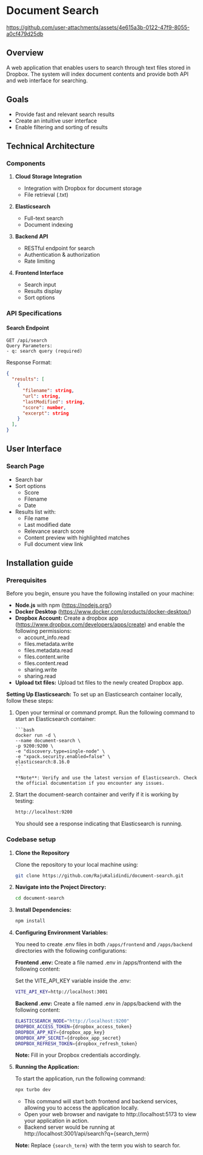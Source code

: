 # Document Search

https://github.com/user-attachments/assets/4e615a3b-0122-47f9-8055-a0cf479d25db

## Overview

A web application that enables users to search through text files stored in Dropbox. The system will index document contents and provide both API and web interface for searching.

## Goals

-   Provide fast and relevant search results
-   Create an intuitive user interface
-   Enable filtering and sorting of results

## Technical Architecture

### Components

1. **Cloud Storage Integration**

    - Integration with Dropbox for document storage
    - File retrieval (.txt)

2. **Elasticsearch**

    - Full-text search
    - Document indexing

3. **Backend API**

    - RESTful endpoint for search
    - Authentication & authorization
    - Rate limiting

4. **Frontend Interface**
    - Search input
    - Results display
    - Sort options

### API Specifications

#### Search Endpoint

```
GET /api/search
Query Parameters:
- q: search query (required)
```

Response Format:

```json
{
  "results": [
    {
      "filename": string,
      "url": string,
      "lastModified": string,
      "score": number,
      "excerpt": string
    }
  ],
}
```

## User Interface

### Search Page

-   Search bar
-   Sort options
    -   Score
    -   Filename
    -   Date
-   Results list with:
    -   File name
    -   Last modified date
    -   Relevance search score
    -   Content preview with highlighted matches
    -   Full document view link

## Installation guide

### Prerequisites

Before you begin, ensure you have the following installed on your machine:

-   **Node.js** with npm (https://nodejs.org/)
-   **Docker Desktop** (https://www.docker.com/products/docker-desktop/)
-   **Dropbox Account:** Create a dropbox app (https://www.dropbox.com/developers/apps/create) and enable the following permissions:
    -   account_info.read
    -   files.metadata.write
    -   files.metadata.read
    -   files.content.write
    -   files.content.read
    -   sharing.write
    -   sharing.read
-   **Upload txt files:** Upload txt files to the newly created Dropbox app.

**Setting Up Elasticsearch:**
To set up an Elasticsearch container locally, follow these steps:

1.  Open your terminal or command prompt.
    Run the following command to start an Elasticsearch container:

        ```bash
        docker run -d \
        --name document-search \
        -p 9200:9200 \
        -e "discovery.type=single-node" \
        -e "xpack.security.enabled=false" \
        elasticsearch:8.16.0
        ```

        **Note**: Verify and use the latest version of Elasticsearch. Check the official documentation if you encounter any issues.

2.  Start the document-search container and verify if it is working by testing:

    ```bash
    http://localhost:9200
    ```

    You should see a response indicating that Elasticsearch is running.

### Codebase setup

1.  **Clone the Repository**

    Clone the repository to your local machine using:

    ```bash
    git clone https://github.com/RajuKalidindi/document-search.git
    ```

2.  **Navigate into the Project Directory:**

    ```bash
    cd document-search
    ```

3.  **Install Dependencies:**

    ```bash
    npm install
    ```

4.  **Configuring Environment Variables:**

    You need to create .env files in both `/apps/frontend` and `/apps/backend` directories with the following configurations:

    **Frontend .env:**
    Create a file named .env in /apps/frontend with the following content:

    Set the VITE_API_KEY variable inside the .env:

    ```bash
    VITE_API_KEY=http://localhost:3001
    ```

    **Backend .env:**
    Create a file named .env in /apps/backend with the following content:

    ```bash
    ELASTICSEARCH_NODE="http://localhost:9200"
    DROPBOX_ACCESS_TOKEN={dropbox_access_token}
    DROPBOX_APP_KEY={dropbox_app_key}
    DROPBOX_APP_SECRET={dropbox_app_secret}
    DROPBOX_REFRESH_TOKEN={dropbox_refresh_token}
    ```

    **Note:** Fill in your Dropbox credentials accordingly.

5.  **Running the Application:**

    To start the application, run the following command:

    ```bash
    npx turbo dev
    ```

    -   This command will start both frontend and backend services, allowing you to access the application locally.
    -   Open your web browser and navigate to http://localhost:5173 to view your application in action.
    -   Backend server would be running at http://localhost:3001/api/search?q={search_term}

    **Note:** Replace `{search_term}` with the term you wish to search for.
